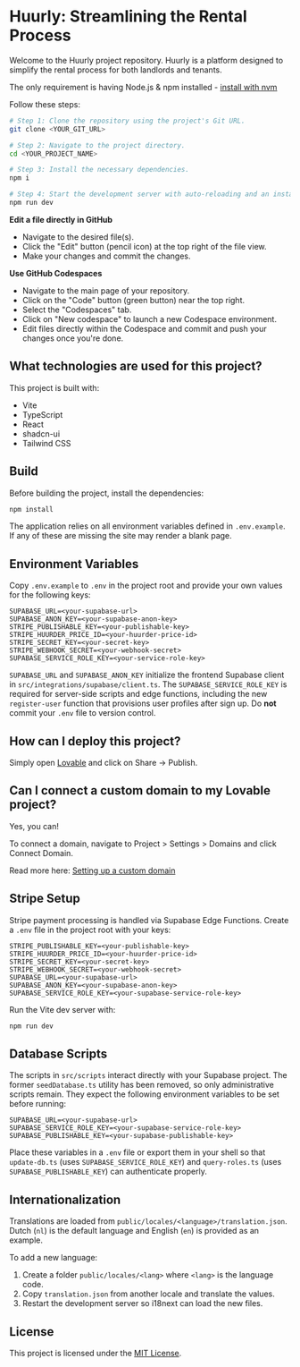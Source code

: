# Huurly: Streamlining the Rental Process

Welcome to the Huurly project repository. Huurly is a platform designed to simplify the rental process for both landlords and tenants.

The only requirement is having Node.js & npm installed - [install with nvm](https://github.com/nvm-sh/nvm#installing-and-updating)

Follow these steps:

```sh
# Step 1: Clone the repository using the project's Git URL.
git clone <YOUR_GIT_URL>

# Step 2: Navigate to the project directory.
cd <YOUR_PROJECT_NAME>

# Step 3: Install the necessary dependencies.
npm i

# Step 4: Start the development server with auto-reloading and an instant preview.
npm run dev
```



**Edit a file directly in GitHub**

- Navigate to the desired file(s).
- Click the "Edit" button (pencil icon) at the top right of the file view.
- Make your changes and commit the changes.

**Use GitHub Codespaces**

- Navigate to the main page of your repository.
- Click on the "Code" button (green button) near the top right.
- Select the "Codespaces" tab.
- Click on "New codespace" to launch a new Codespace environment.
- Edit files directly within the Codespace and commit and push your changes once you're done.

## What technologies are used for this project?

This project is built with:

- Vite
- TypeScript
- React
- shadcn-ui
- Tailwind CSS

## Build

Before building the project, install the dependencies:

```sh
npm install
```


The application relies on all environment variables defined in `.env.example`. If any of these are missing the site may render a blank page.

## Environment Variables

Copy `.env.example` to `.env` in the project root and provide your own values for the following keys:

```env
SUPABASE_URL=<your-supabase-url>
SUPABASE_ANON_KEY=<your-supabase-anon-key>
STRIPE_PUBLISHABLE_KEY=<your-publishable-key>
STRIPE_HUURDER_PRICE_ID=<your-huurder-price-id>
STRIPE_SECRET_KEY=<your-secret-key>
STRIPE_WEBHOOK_SECRET=<your-webhook-secret>
SUPABASE_SERVICE_ROLE_KEY=<your-service-role-key>
```
`SUPABASE_URL` and `SUPABASE_ANON_KEY` initialize the frontend Supabase client in `src/integrations/supabase/client.ts`.
The `SUPABASE_SERVICE_ROLE_KEY` is required for server-side scripts and edge
functions, including the new `register-user` function that provisions user
profiles after sign up.
Do **not** commit your `.env` file to version control.


## How can I deploy this project?

Simply open [Lovable](https://lovable.dev/projects/a34df531-6d73-49f2-a598-55dce02e8cba) and click on Share -> Publish.

## Can I connect a custom domain to my Lovable project?

Yes, you can!

To connect a domain, navigate to Project > Settings > Domains and click Connect Domain.

Read more here: [Setting up a custom domain](https://docs.lovable.dev/tips-tricks/custom-domain#step-by-step-guide)

## Stripe Setup

Stripe payment processing is handled via Supabase Edge Functions.
Create a `.env` file in the project root with your keys:

```env
STRIPE_PUBLISHABLE_KEY=<your-publishable-key>
STRIPE_HUURDER_PRICE_ID=<your-huurder-price-id>
STRIPE_SECRET_KEY=<your-secret-key>
STRIPE_WEBHOOK_SECRET=<your-webhook-secret>
SUPABASE_URL=<your-supabase-url>
SUPABASE_ANON_KEY=<your-supabase-anon-key>
SUPABASE_SERVICE_ROLE_KEY=<your-supabase-service-role-key>
```

Run the Vite dev server with:

```sh
npm run dev
```


## Database Scripts

The scripts in `src/scripts` interact directly with your Supabase project. The former `seedDatabase.ts` utility has been removed, so only administrative scripts remain. They expect the following environment variables to be set before running:

```env
SUPABASE_URL=<your-supabase-url>
SUPABASE_SERVICE_ROLE_KEY=<your-supabase-service-role-key>
SUPABASE_PUBLISHABLE_KEY=<your-supabase-publishable-key>
```

Place these variables in a `.env` file or export them in your shell so that
`update-db.ts` (uses `SUPABASE_SERVICE_ROLE_KEY`) and `query-roles.ts` (uses
`SUPABASE_PUBLISHABLE_KEY`) can authenticate properly.

## Internationalization

Translations are loaded from `public/locales/<language>/translation.json`. Dutch
(`nl`) is the default language and English (`en`) is provided as an example.

To add a new language:

1. Create a folder `public/locales/<lang>` where `<lang>` is the language code.
2. Copy `translation.json` from another locale and translate the values.
3. Restart the development server so i18next can load the new files.

## License

This project is licensed under the [MIT License](LICENSE).
